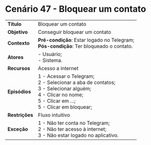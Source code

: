 # Cenário 47 - Bloquear um contato

|        |                   |  
| -------  |  :------------------------------------|
|**Título** | Bloquear um contato |
|**Objetivo** | Conseguir bloquear um contato|
|**Contexto** |**Pré-condição**: Estar logado no Telegram;<br>**Pós-condição**: Ter bloqueado o contato.|
|**Atores**   | - Usuário;<br> - Sistema.       | 
|**Recursos** | Acesso a internet|
|**Episódios**| 1 - Acessar o Telegram; <br>2 - Selecionar a aba de contatos;<br>3 - Selecionar alguém;<br>4 - Clicar no nome;<br>5 - Clicar em ...;<br>5 - Clicar em bloquear;
|**Restrições**| Fluxo intuitivo| 
|**Exceção**| 1 - Não ter conta no Telegram;<br> 2 - Não ter acesso à internet;<br>3 - Não estar logado no aplicativo.|

 